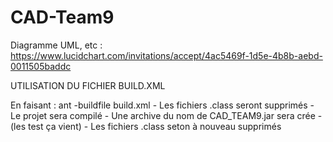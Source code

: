 # CAD-Team9
Diagramme UML, etc : https://www.lucidchart.com/invitations/accept/4ac5469f-1d5e-4b8b-aebd-0011505baddc


UTILISATION DU FICHIER BUILD.XML


En faisant :      ant -buildfile build.xml
	- Les fichiers .class seront supprimés
	- Le projet sera compilé
	- Une archive du nom de CAD_TEAM9.jar sera crée
	- (les test ça vient)
	- Les fichiers .class seton à nouveau supprimés